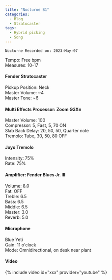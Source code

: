 ```yaml
---
title: "Nocturne B1"  
categories:
  - Blog
  - Stratocaster
tags:
  - Hybrid picking
  - Song
---
```

`Nocturne Recorded on: 2023-May-07`

Tempo: Free bpm   
Measures: 10-17

#### Fender Stratocaster  
Pickup Position: Neck     
Master Volume: ~4      
Master Tone: ~6

#### Multi Effects Processor: Zoom G3Xn
Master Volume: 100   
Compressor: 5, Fast, 5, 70 ON  
Slab Back Delay: 20, 50, 50, Quarter note  
Tremolo: Tube, 30, 50, 80 OFF

#### Joyo Tremolo
Intensity: 75%  
Rate: 75%

#### Amplifier: Fender Blues Jr. III
Volume: 8.0  
Fat: OFF  
Treble: 6.5  
Bass: 6.5  
Middle: 6.5  
Master: 3.0  
Reverb: 5.0

#### Microphone  
Blue Yeti   
Gain: 11 o'clock   
Mode: Omnidirectional, on desk near plant

#### Video
{% include video id="xxx" provider="youtube" %}
